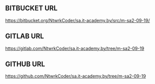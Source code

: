 ## BITBUCKET URL
<https://bitbucket.org/NtwrkCoder/sa.it-academy.by/src/m-sa2-09-19/>
## GITLAB URL
<https://gitlab.com/NtwrkCoder/sa.it-academy.by/tree/m-sa2-09-19>
## GITHUB URL
<https://github.com/NtwrkCoder/sa.it-academy.by/tree/m-sa2-09-19>
